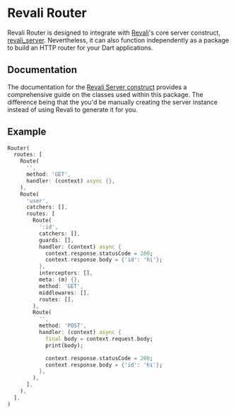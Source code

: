 # Revali Router

Revali Router is designed to integrate with [Revali](https://pub.dev/packages/revali)'s core server construct, [revali_server](https://pub.dev/packages/revali_server). Nevertheless, it can also function independently as a package to build an HTTP router for your Dart applications.

## Documentation

The documentation for the [Revali Server construct](https://www.revali.dev/constructs/revali_server) provides a comprehensive guide on the classes used within this package. The difference being that the you'd be manually creating the server instance instead of using Revali to generate it for you.

## Example

```dart
Router(
  routes: [
    Route(
      '',
      method: 'GET',
      handler: (context) async {},
    ),
    Route(
      'user',
      catchers: [],
      routes: [
        Route(
          ':id',
          catchers: [],
          guards: [],
          handler: (context) async {
            context.response.statusCode = 200;
            context.response.body = {'id': 'hi'};
          },
          interceptors: [],
          meta: (m) {},
          method: 'GET',
          middlewares: [],
          routes: [],
        ),
        Route(
          '',
          method: 'POST',
          handler: (context) async {
            final body = context.request.body;
            print(body);

            context.response.statusCode = 200;
            context.response.body = {'id': 'hi'};
          },
        ),
      ],
    ),
  ],
)
```
